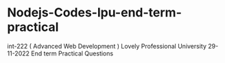 # Nodejs-Codes-lpu-end-term-practical
int-222 ( Advanced Web Development )
Lovely Professional University
29-11-2022
End term Practical Questions
